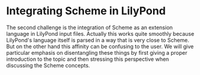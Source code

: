 # Integrating Scheme in LilyPond

The second challenge is the integration of Scheme as an extension language in
LilyPond input files. Actually this works quite smoothly because LilyPond's
language itself is parsed in a way that is very close to Scheme.  But on the
other hand this affinity can be confusing to the user.  We will give particular
emphasis on disentangling these things by first giving a proper introduction to
the topic and then stressing this perspective when discussing the Scheme
concepts.
